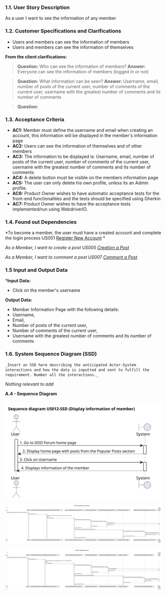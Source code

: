 ### 1.1. User Story Description

As a user I want to see the information of any member

### 1.2. Customer Specifications and Clarifications 

* Users and members can see the information of members
* Users and members can see the information of themselves

**From the client clarifications:**

>**Question:** Who can see the information of members?
>**Answer:**  Everyone can see the information of members (logged in or not)

>**Question:** What information can be seen?
>**Answer:** Username, email, number of posts of the current user, number of comments of the current user, username with the greatest number of comments and its number of comments

>**Question:**

### 1.3. Acceptance Criteria

* **AC1:** Member must define the username and email when creating an account, this information will be displayed in the member's information page
* **AC2:** Users can see the information of themselves and of other members
* **AC3:** The information to be displayed is: Username, email, number of posts of the current user, number of comments of the current user, username with the greatest number of comments and its number of comments
* **AC4:** A delete button must be visible on the members information page
* **AC5:** The user can only delete his own profile, unless its an Admin profile.
* **AC6:** Product Owner wishes to have automatic acceptance tests for the front-end functionalities and the tests should be specified using Gherkin
* **AC7:** Product Owner wishes to have the acceptance tests implemented/run using WebdriverIO.

### 1.4. Found out Dependencies

*To become a member, the user must have a created account and complete the login process US001 [Register New Account](../../US001/01.requirements-engineering/US001.md) *

*As a Member, I want to create a post US005 [Creation a Post](../../US005/01.requirements-engineering/US005.md)*

*As a Member, I want to comment a post US007 [Comment a Post](../../US007/01.requirements-engineering/US007.md)*

### 1.5 Input and Output Data

***Input Data:**

- Click on the member's username

**Output Data:**

* Member Information Page with the following details:
*  Username,
*  Email,
*  Number of posts of the current user, 
*  Number of comments of the current user,
*  Username with the greatest number of comments and its number of comments

### 1.6. System Sequence Diagram (SSD)

	_Insert an SSD here describing the anticipated Actor-System interactions and how the data is inputted and sent to fulfill the requirement. Number all the interactions._


*Nothing relevant to add* 

**A.4 - Sequence Diagram**

<h6 align="center">

![US012](svg/US012.svg) 

![**US012SDgetMemberCommentCount**](svg/US012SDgetMemberCommentCount.svg)

![**US012SDgetMemberPostCount**](svg/US012SDgetMemberPostCount.svg)


<br>